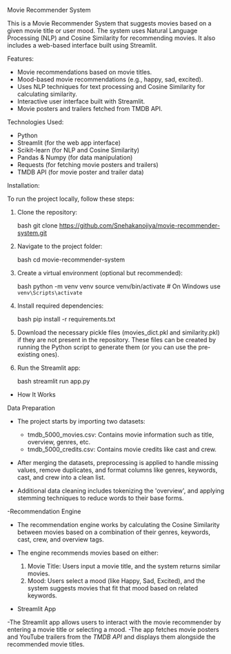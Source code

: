 Movie Recommender System

This is a Movie Recommender System that suggests movies based on a given movie title or user mood. The system uses Natural Language Processing (NLP) and Cosine Similarity for recommending movies. It also includes a web-based interface built using Streamlit.

 Features:

- Movie recommendations based on movie titles.
- Mood-based movie recommendations (e.g., happy, sad, excited).
- Uses NLP techniques for text processing and Cosine Similarity for calculating similarity.
- Interactive user interface built with Streamlit.
- Movie posters and trailers fetched from TMDB API.

 
 Technologies Used:
 
- Python
- Streamlit (for the web app interface)
- Scikit-learn (for NLP and Cosine Similarity)
- Pandas & Numpy (for data manipulation)
- Requests (for fetching movie posters and trailers)
- TMDB API (for movie poster and trailer data)

Installation:

To run the project locally, follow these steps:

1. Clone the repository:

   bash
   git clone https://github.com/Snehakanojiya/movie-recommender-system.git
   

2. Navigate to the project folder:

   bash
   cd movie-recommender-system
   

3. Create a virtual environment (optional but recommended):

   bash
   python -m venv venv
   source venv/bin/activate  # On Windows use `venv\Scripts\activate`
   

4. Install required dependencies:

   bash
   pip install -r requirements.txt
   

5. Download the necessary pickle files (movies_dict.pkl and similarity.pkl) if they are not present in the repository. These files can be created by running the Python script to generate them (or you can use the pre-existing ones).

6. Run the Streamlit app:

   bash
   streamlit run app.py
   

- How It Works

 Data Preparation

- The project starts by importing two datasets:

  - tmdb_5000_movies.csv: Contains movie information such as title, overview, genres, etc.
  - tmdb_5000_credits.csv: Contains movie credits like cast and crew.

- After merging the datasets, preprocessing is applied to handle missing values, remove duplicates, and format columns like genres, keywords, cast, and crew into a clean list.

- Additional data cleaning includes tokenizing the 'overview', and applying stemming techniques to reduce words to their base forms.

-Recommendation Engine

- The recommendation engine works by calculating the Cosine Similarity between movies based on a combination of their genres, keywords, cast, crew, and overview tags.
- The engine recommends movies based on either:

  1. Movie Title: Users input a movie title, and the system returns similar movies.
  2. Mood: Users select a mood (like Happy, Sad, Excited), and the system suggests movies that fit that mood based on related keywords.

- Streamlit App

-The Streamlit app allows users to interact with the movie recommender by entering a movie title or selecting a mood.
-The app fetches movie posters and YouTube trailers from the *TMDB API* and displays them alongside the recommended movie titles.


